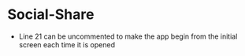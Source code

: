 # Social-Share


- Line 21 can be uncommented to make the app begin from the initial screen each time it is opened
